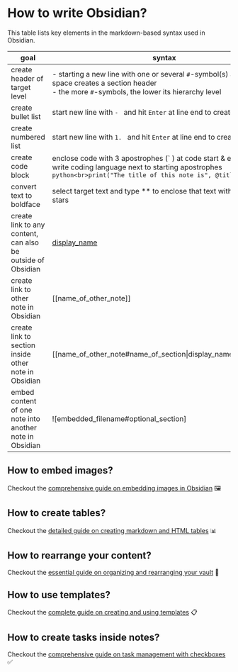 # How to write Obsidian?
This table lists key elements in the markdown-based syntax used in Obsidian. 

| goal                                                        | syntax                                                                                                                                                                            |
| ----------------------------------------------------------- | --------------------------------------------------------------------------------------------------------------------------------------------------------------------------------- |
| create header of target level                               | \- starting a new line with one or several `#`-symbol(s) and adding a ` `space creates a section header<br>\- the more `#`-symbols, the lower its hierarchy level                 |
| create bullet list                                          | start new line with `- ` and hit `Enter` at line end to create new item                                                                                                           |
| create numbered list                                        | start new line with `1. ` and hit `Enter` at line end to create new item                                                                                                          |
| create code block                                           | enclose code with 3 apostrophes (\` ) at code start & end<br>write coding language next to starting apostrophes<br>```python<br>print("The title of this note is", @title)<br>``` |
| convert text to boldface                                    | select target text and type ** to enclose that text with double-stars                                                                                                             |
| create link to any content, can also be outside of Obsidian | [display_name](link_url)                                                                                                                                                          |
| create link to other note in Obsidian                       | [[name_of_other_note]]                                                                                                                                                            |
| create link to section inside other note in Obsidian        | [[name_of_other_note#name_of_section\|display_name_of_section]]                                                                                                                   |
| embed content of one note into another note in Obsidian     | ![embedded_filename#optional_section]                                                                                                                                             |

## How to embed images?

Checkout the [comprehensive guide on embedding images in Obsidian](writing/images.md) 🖼️

## How to create tables?

Checkout the [detailed guide on creating markdown and HTML tables](writing/tables.md) 📊

## How to rearrange your content?

Checkout the [essential guide on organizing and rearranging your vault](writing/rearrange.md) 🔄

## How to use templates?

Checkout the [complete guide on creating and using templates](writing/templates.md) 📋

## How to create tasks inside notes?

Checkout the [comprehensive guide on task management with checkboxes](writing/tasks.md) ✅
